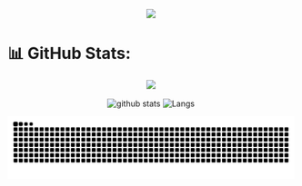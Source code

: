 <p align="center">
  <img src="https://capsule-render.vercel.app/api?type=waving&color=gradient&height=200&section=header&text=surally&fontSize=80&fontAlignY=35&animation=twinkling&fontColor=gradient"/>
</p>

# 📊 GitHub Stats:
<div align="center">
  <img height="160em" src="https://github-readme-streak-stats.herokuapp.com/?user=surally&theme=vue-dark&hide_border=false"/>
</div>
<p align="center"> 
  <img alt="github stats" height="160px" src="https://github-readme-stats-ruddy-iota-80.vercel.app/api?username=surally&theme=vue-dark&show_icons=ture" />
  <img alt="Langs" height="160px" src="https://github-readme-stats-ruddy-iota-80.vercel.app/api/top-langs/?username=surally&layout=compact&show_icons=true&theme=vue-dark" />
</p>

![](https://raw.githubusercontent.com/surally/surally/output/github-contribution-grid-snake-dark.svg)